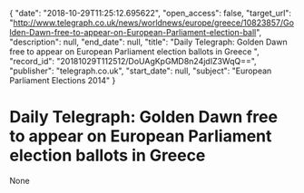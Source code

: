 {
  "date": "2018-10-29T11:25:12.695622", 
  "open_access": false, 
  "target_url": "http://www.telegraph.co.uk/news/worldnews/europe/greece/10823857/Golden-Dawn-free-to-appear-on-European-Parliament-election-ball", 
  "description": null, 
  "end_date": null, 
  "title": "Daily Telegraph: Golden Dawn free to appear on European Parliament election ballots in Greece ", 
  "record_id": "20181029T112512/DoUAgKpGMD8n24jdIZ3WqQ==", 
  "publisher": "telegraph.co.uk", 
  "start_date": null, 
  "subject": "European Parliament Elections 2014"
}

# Daily Telegraph: Golden Dawn free to appear on European Parliament election ballots in Greece 

None